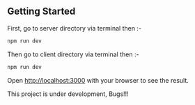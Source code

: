 ## Getting Started

First,  go to server directory via terminal then :-
```bash
npm run dev
```
Then go to client directory via terminal then :-
```bash
npm run dev
```

Open [http://localhost:3000](http://localhost:3000) with your browser to see the result.

This project is under development, Bugs!!!
